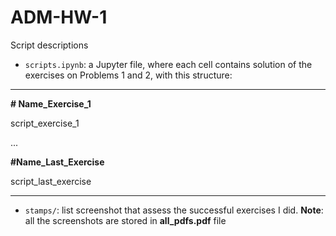 # ADM-HW-1

Script descriptions
* `scripts.ipynb`: a Jupyter file, where each cell contains solution of the exercises on Problems 1 and 2, with this structure:

----------------------------

**\# Name_Exercise_1**

script_exercise_1

...

**\#Name_Last_Exercise**

script_last_exercise

----------------------------

* `stamps/`: list screenshot that assess the successful exercises I did.
__Note__: all the screenshots are stored in __all_pdfs.pdf__ file
